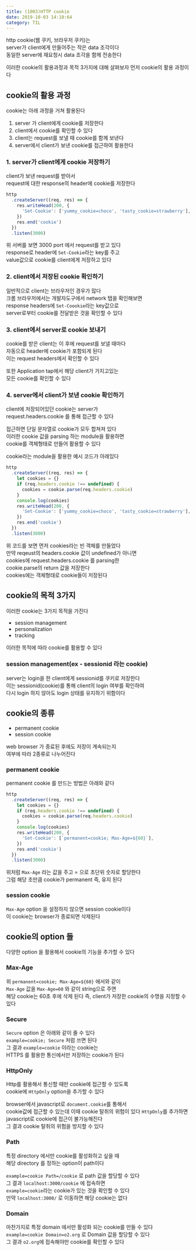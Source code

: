 ```yaml
---
title: (1003)HTTP cookie
date: 2019-10-03 14:10:64
category: TIL
---
```


http cookie(웹 쿠키, 브라우저 쿠키)는  
server가 client에게 만들어주는 작은 data 조각이다  
동일한 server에 재요청시 data 조각을 함께 전송한다

이러한 cookie의 활용과정과 목적 3가지에 대해 살펴보자
먼저 cookie의 활용 과정이다

## cookie의 활용 과정

cookie는 아래 과정을 거쳐 활용된다

1. server 가 client에게 cookie를 저장한다
2. client에서 cookie를 확인할 수 있다
3. client는 request를 보낼 때 cookie를 함께 보낸다
4. server에서 client가 보낸 cookie를 접근하여 활용한다

### 1. server가 client에게 cookie 저장하기

client가 보낸 request를 받아서  
request에 대한 response의 header에 cookie를 저장한다

```js
http
  .createServer((req, res) => {
    res.writeHead(200, {
      'Set-Cookie': ['yummy_cookie=choco', 'tasty_cookie=strawberry'],
    })
    res.end('cookie')
  })
  .listen(3000)
```

위 서버를 보면 3000 port 에서 request를 받고 있다  
response로 header에 `Set-Cookie`라는 key를 주고  
value값으로 cookie를 client에게 저장하고 있다

### 2. client에서 저장된 cookie 확인하기

일반적으로 client는 브라우저인 경우가 많다  
크롬 브라우저에서는 개발자도구에서 network 탭을 확인해보면  
response headers에 `Set-Coookie`라는 key값으로  
server로부터 cookie를 전달받은 것을 확인할 수 있다

### 3. client에서 server로 cookie 보내기

cookie를 받은 client는 이 후에 request를 보낼 때마다  
자동으로 header에 cookie가 포함되게 된다  
이는 request headers에서 확인할 수 있다

또한 Application tap에서 해당 client가 가지고있는  
모든 cookie를 확인할 수 있다

### 4. server에서 client가 보낸 cookie 확인하기

client에 저장되어있던 cookie는 server가  
request.headers.cookie 를 통해 접근할 수 있다

접근하면 단일 문자열로 cookie가 모두 합쳐져 있다  
이러한 cookie 값을 parsing 하는 module을 활용하면  
cookie를 객체형태로 만들어 활용할 수 있다

cookie라는 module을 활용한 예시 코드가 아래있다

```js
http
  .createServer((req, res) => {
    let cookies = {}
    if (req.headers.cookie !== undefined) {
      cookies = cookie.parse(req.headers.cookie)
    }
    console.log(cookies)
    res.writeHead(200, {
      'Set-Cookie': ['yummy_cookie=choco', 'tasty_cookie=strawberry'],
    })
    res.end('cookie')
  })
  .listen(3000)
```

위 코드를 보면 먼저 cookies라는 빈 객체를 만들었다  
만약 reqeust의 headers.cookie 값이 undefined가 아니면  
cookies에 request.headers.cookie 를 parsing한  
cookie.parse의 return 값을 저장한다  
cookies에는 객체형태로 cookie들이 저장된다

## cookie의 목적 3가지

이러한 cookie는 3가지 목적을 가진다

- session management
- personalization
- tracking

이러한 목적에 따라 cookie를 활용할 수 있다

### session management(ex - sessionid 라는 cookie)

server는 login을 한 client에게 sessionid를 쿠키로 저장한다  
이는 sessionid(cookie)를 통해 client의 login 여부를 확인하여  
다시 login 하지 않아도 login 상태를 유지하기 위함이다

## cookie의 종류

- permanent cookie
- session cookie

web browser 가 종료된 후에도 저장이 계속되는지  
여부에 따라 2종류로 나누어진다

### permanent cookie

permanent cookie 를 만드는 방법은 아래와 같다

```js
http
  .createServer((req, res) => {
    let cookies = {}
    if (req.headers.cookie !== undefined) {
      cookies = cookie.parse(req.headers.cookie)
    }
    console.log(cookies)
    res.writeHead(200, {
      'Set-Cookie': [`permanent=cookie; Max-Age=${60}`],
    })
    res.end('cookie')
  })
  .listen(3000)
```

위처럼 `Max-Age` 라는 값을 주고 = 으로 초단위 숫자로 할당한다  
그럼 해당 초만큼 cookie가 permanent 즉, 유지 된다

### session cookie

`Max-Age` option 을 설정하지 않으면 session cookie이다  
이 cookie는 browser가 종료되면 삭제된다

## cookie의 option 들

다양한 option 을 활용해서 cookie의 기능을 추가할 수 있다

### Max-Age

위 `permanent=cookie; Max-Age=${60}` 에서와 같이  
`Max-Age` 값을 `Max-Age=60` 와 같이 string으로 주면  
해당 cookie는 60초 후에 삭제 된다
즉, client가 저장한 cookie의 수명을 지정할 수 있다

### Secure

`Secure` option 은 아래와 같이 줄 수 있다  
`example=cookie; Secure` 처럼 쓰면 된다  
그 결과 `example=cookie` 이라는 cookie는  
HTTPS 를 활용한 통신에서만 저장하는 cookie가 된다

### HttpOnly

Http를 활용해서 통신할 때만 cookie에 접근할 수 있도록  
cookie에 `HttpOnly` option을 추가할 수 있다

browser에서 javascript로 `document.cookie`를 통해서  
cookie값에 접근할 수 있는데 이때 cookie 탈취의 위험이 있다
`HttpOnly`를 추가하면 javascript로 cookie에 접근이 불가능해진다  
그 결과 cookie 탈취의 위험을 방지할 수 있다

### Path

특정 directory 에서만 cookie를 활성화하고 싶을 때  
해당 directory 를 정하는 option이 path이다

`example=cookie Path=/cookie` 로 path 값을 할당할 수 있다  
그 결과 `localhost:3000/cookie` 에 접속하면  
`example=cookie`라는 cookie가 있는 것을 확인할 수 있다  
 만약 `localhost:3000/` 로 이동하면 해당 cookie는 없다

### Domain

마찬가지로 특정 domain 에서만 활성화 되는 cookie를 만들 수 있다  
`example=cookie Domain=o2.org` 로 Domain 값을 할당할 수 있다  
그 결과 `o2.org`에 접속해야만 cookie를 확인할 수 있다
